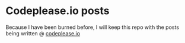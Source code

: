 # Codeplease.io posts

Because I have been burned before, I will keep this repo with the posts being written @ [codeplease.io](http://codeplease.io)